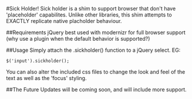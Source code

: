 #Sick Holder!
Sick holder is a shim to support browser that don't have 'placeholder' capabilites. Unlike other libraries, this shim attempts to EXACTLY replicate native placholder behaviour.

##Requirements
jQuery best used with modernizr for full browser support (why use a plugin when the default behavior is supported?)

##Usage
Simply attach the .sickholder() function to a jQuery select. EG:
    
    $('input').sickholder();

You can also alter the included css files to change the look and feel of the text as well as the 'focus' styling.

##The Future
Updates will be coming soon, and will include more support.
